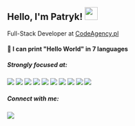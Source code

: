 ## Hello, I'm Patryk! <img src="https://raw.githubusercontent.com/MartinHeinz/MartinHeinz/master/wave.gif" width="30px">

Full-Stack Developer at [CodeAgency.pl](https://codeagency.pl/)<br>

#### 🚀 I can print "Hello World" in 7 languages

##### Strongly focused at:
<p float="left">
  <img src="https://img.shields.io/badge/typescript-007ACC?style=for-the-badge&logoColor=white&logo=typescript" />
  <img src="https://img.shields.io/badge/react-20232A?style=for-the-badge&logoColor=61DAFB&logo=react" />
  <img src="https://img.shields.io/badge/next.js-000000?style=for-the-badge&logoColor=white&logo=nextdotjs" />
  <img src="https://img.shields.io/badge/html-E34F26?style=for-the-badge&logoColor=white&logo=html5" />
  <img src="https://img.shields.io/badge/tailwind_css-38B2AC?style=for-the-badge&logoColor=white&logo=tailwindcss" />
  <img src="https://img.shields.io/badge/node.js-43853D?style=for-the-badge&logoColor=white&logo=nodedotjs" />
  <img src="https://img.shields.io/badge/express.js-404D59?style=for-the-badge&logoColor=white&logo=express" />
  <img src="https://img.shields.io/badge/postgresql-316192?style=for-the-badge&logoColor=white&logo=postgresql" />
  <img src="https://img.shields.io/badge/mongodb-4EA94B?style=for-the-badge&logoColor=white&logo=mongodb" />
  <img src="https://img.shields.io/badge/GIT-E44C30?style=for-the-badge&logo=git&logoColor=white" />
</p>

##### Connect with me:
<a href="https://www.linkedin.com/in/patryk-sztuczka">
<img src="https://img.shields.io/badge/LinkedIn-0077B5?style=for-the-badge&logo=linkedin&logoColor=white" />
</a>
